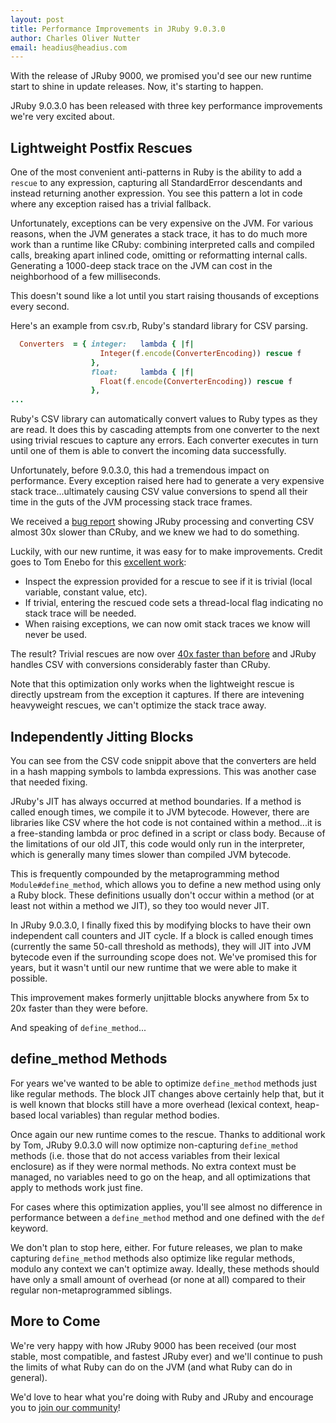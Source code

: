 ```yaml
---
layout: post
title: Performance Improvements in JRuby 9.0.3.0
author: Charles Oliver Nutter
email: headius@headius.com
---
```


With the release of JRuby 9000, we promised you'd see our new runtime start to shine in update releases. Now, it's starting to happen.

JRuby 9.0.3.0 has been released with three key performance improvements we're very excited about.

Lightweight Postfix Rescues
---------------------------

One of the most convenient anti-patterns in Ruby is the ability to add a `rescue` to any expression, capturing all StandardError descendants
and instead returning another expression. You see this pattern a lot in code where any exception raised has a trivial fallback.

Unfortunately, exceptions can be very expensive on the JVM. For various reasons, when the JVM generates a stack trace, it has to do much
more work than a runtime like CRuby: combining interpreted calls and compiled calls, breaking apart inlined code, omitting or reformatting
internal calls. Generating a 1000-deep stack trace on the JVM can cost in the neighborhood of a few milliseconds.

This doesn't sound like a lot until you start raising thousands of exceptions every second.

Here's an example from csv.rb, Ruby's standard library for CSV parsing.

```ruby
  Converters  = { integer:   lambda { |f|
                    Integer(f.encode(ConverterEncoding)) rescue f
                  },
                  float:     lambda { |f|
                    Float(f.encode(ConverterEncoding)) rescue f
                  },
...
```

Ruby's CSV library can automatically convert values to Ruby types as they are read. It does this by cascading attempts from one converter
to the next using trivial rescues to capture any errors. Each converter executes in turn until one of them is able to convert the incoming
data successfully.

Unfortunately, before 9.0.3.0, this had a tremendous impact on performance. Every exception raised here had to generate a very expensive
stack trace...ultimately causing CSV value conversions to spend all their time in the guts of the JVM processing stack trace frames.

We received a [bug report](https://github.com/jruby/jruby/issues/3348) showing JRuby processing and converting CSV almost 30x slower than
CRuby, and we knew we had to do something.

Luckily, with our new runtime, it was easy for to make improvements. Credit goes to Tom Enebo for this [excellent work](https://github.com/jruby/jruby/issues/3348#issuecomment-145081388):

* Inspect the expression provided for a rescue to see if it is trivial (local variable, constant value, etc).
* If trivial, entering the rescued code sets a thread-local flag indicating no stack trace will be needed.
* When raising exceptions, we can now omit stack traces we know will never be used.

The result? Trivial rescues are now over [40x faster than before](https://github.com/jruby/jruby/commit/fb4dcb4ee17a2b6bff8f6c7be8a334cc8b1c6d78)
and JRuby handles CSV with conversions considerably faster than CRuby.

Note that this optimization only works when the lightweight rescue is directly upstream from the
exception it captures. If there are intevening heavyweight rescues, we can't optimize the stack
trace away.

Independently Jitting Blocks
----------------------------

You can see from the CSV code snippit above that the converters are held in a hash mapping symbols to lambda expressions. This was another case
that needed fixing.

JRuby's JIT has always occurred at method boundaries. If a method is called enough times, we compile it to JVM bytecode. However, there are
libraries like CSV where the hot code is not contained within a method...it is a free-standing lambda or proc defined in a script or class
body. Because of the limitations of our old JIT, this code would only run in the interpreter, which is generally many times slower than
compiled JVM bytecode.

This is frequently compounded by the metaprogramming method `Module#define_method`, which allows you to define a new method using only
a Ruby block. These definitions usually don't occur within a method (or at least not within a method we JIT), so they too would never JIT.

In JRuby 9.0.3.0, I finally fixed this by modifying blocks to have their own independent call counters and JIT cycle. If a block is called
enough times (currently the same 50-call threshold as methods), they will JIT into JVM bytecode even if the surrounding scope does not. We've
promised this for years, but it wasn't until our new runtime that we were able to make it possible.

This improvement makes formerly unjittable blocks anywhere from 5x to 20x faster than they were before.

And speaking of `define_method`...

define_method Methods
---------------------

For years we've wanted to be able to optimize `define_method` methods just like regular methods. The block JIT changes above certainly help
that, but it is well known that blocks still have a more overhead (lexical context, heap-based local variables) than regular method bodies.

Once again our new runtime comes to the rescue. Thanks to additional work by Tom, JRuby 9.0.3.0 will now optimize non-capturing `define_method`
methods (i.e. those that do not access variables from their lexical enclosure) as if they were normal methods. No extra context must be managed,
no variables need to go on the heap, and all optimizations that apply to methods work just fine.

For cases where this optimization applies, you'll see almost no difference in performance between a `define_method` method and one defined with
the `def` keyword.

We don't plan to stop here, either. For future releases, we plan to make capturing `define_method` methods also optimize like regular
methods, modulo any context we can't optimize away. Ideally, these methods should have only a small amount of overhead (or none at all)
compared to their regular non-metaprogrammed siblings.

More to Come
------------

We're very happy with how JRuby 9000 has been received (our most stable, most compatible, and fastest JRuby ever) and we'll continue to push
the limits of what Ruby can do on the JVM (and what Ruby can do in general).

We'd love to hear what you're doing with Ruby and JRuby and encourage you to [join our community](http://jruby.org/community)!

